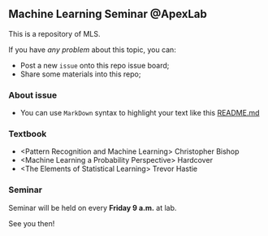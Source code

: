 ## Machine Learning Seminar @ApexLab

This is a repository of MLS.

If you have *any problem* about this topic, you can: 

* Post a new `issue` onto this repo issue board;
* Share some materials into this repo;

### About issue

* You can use `MarkDown` syntax to highlight your text like this [README.md](https://github.com/rk2900/apex-ml-seminar/blob/master/README.md)


### Textbook

* \<Pattern Recognition and Machine Learning\> Christopher Bishop
* \<Machine Learning a Probability Perspective\> Hardcover
* \<The Elements of Statistical Learning\> Trevor Hastie

### Seminar

Seminar will be held on every **Friday 9 a.m.** at lab.

See you then!